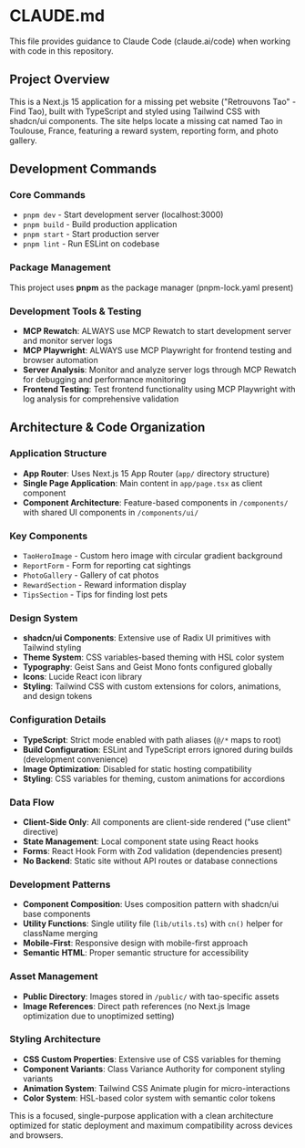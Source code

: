 # CLAUDE.md

This file provides guidance to Claude Code (claude.ai/code) when working with code in this repository.

## Project Overview

This is a Next.js 15 application for a missing pet website ("Retrouvons Tao" - Find Tao), built with TypeScript and styled using Tailwind CSS with shadcn/ui components. The site helps locate a missing cat named Tao in Toulouse, France, featuring a reward system, reporting form, and photo gallery.

## Development Commands

### Core Commands
- `pnpm dev` - Start development server (localhost:3000)
- `pnpm build` - Build production application
- `pnpm start` - Start production server
- `pnpm lint` - Run ESLint on codebase

### Package Management
This project uses **pnpm** as the package manager (pnpm-lock.yaml present)

### Development Tools & Testing
- **MCP Rewatch**: ALWAYS use MCP Rewatch to start development server and monitor server logs
- **MCP Playwright**: ALWAYS use MCP Playwright for frontend testing and browser automation
- **Server Analysis**: Monitor and analyze server logs through MCP Rewatch for debugging and performance monitoring
- **Frontend Testing**: Test frontend functionality using MCP Playwright with log analysis for comprehensive validation

## Architecture & Code Organization

### Application Structure
- **App Router**: Uses Next.js 15 App Router (`app/` directory structure)
- **Single Page Application**: Main content in `app/page.tsx` as client component
- **Component Architecture**: Feature-based components in `/components/` with shared UI components in `/components/ui/`

### Key Components
- `TaoHeroImage` - Custom hero image with circular gradient background
- `ReportForm` - Form for reporting cat sightings
- `PhotoGallery` - Gallery of cat photos
- `RewardSection` - Reward information display
- `TipsSection` - Tips for finding lost pets

### Design System
- **shadcn/ui Components**: Extensive use of Radix UI primitives with Tailwind styling
- **Theme System**: CSS variables-based theming with HSL color system
- **Typography**: Geist Sans and Geist Mono fonts configured globally
- **Icons**: Lucide React icon library
- **Styling**: Tailwind CSS with custom extensions for colors, animations, and design tokens

### Configuration Details
- **TypeScript**: Strict mode enabled with path aliases (`@/*` maps to root)
- **Build Configuration**: ESLint and TypeScript errors ignored during builds (development convenience)
- **Image Optimization**: Disabled for static hosting compatibility
- **Styling**: CSS variables for theming, custom animations for accordions

### Data Flow
- **Client-Side Only**: All components are client-side rendered ("use client" directive)
- **State Management**: Local component state using React hooks
- **Forms**: React Hook Form with Zod validation (dependencies present)
- **No Backend**: Static site without API routes or database connections

### Development Patterns
- **Component Composition**: Uses composition pattern with shadcn/ui base components
- **Utility Functions**: Single utility file (`lib/utils.ts`) with `cn()` helper for className merging
- **Mobile-First**: Responsive design with mobile-first approach
- **Semantic HTML**: Proper semantic structure for accessibility

### Asset Management
- **Public Directory**: Images stored in `/public/` with tao-specific assets
- **Image References**: Direct path references (no Next.js Image optimization due to unoptimized setting)

### Styling Architecture
- **CSS Custom Properties**: Extensive use of CSS variables for theming
- **Component Variants**: Class Variance Authority for component styling variants
- **Animation System**: Tailwind CSS Animate plugin for micro-interactions
- **Color System**: HSL-based color system with semantic color tokens

This is a focused, single-purpose application with a clean architecture optimized for static deployment and maximum compatibility across devices and browsers.